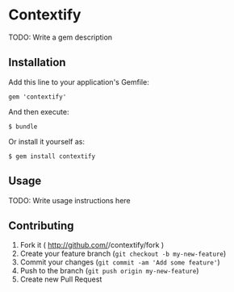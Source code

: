 # Contextify

TODO: Write a gem description

## Installation

Add this line to your application's Gemfile:

    gem 'contextify'

And then execute:

    $ bundle

Or install it yourself as:

    $ gem install contextify

## Usage

TODO: Write usage instructions here

## Contributing

1. Fork it ( http://github.com/<my-github-username>/contextify/fork )
2. Create your feature branch (`git checkout -b my-new-feature`)
3. Commit your changes (`git commit -am 'Add some feature'`)
4. Push to the branch (`git push origin my-new-feature`)
5. Create new Pull Request
